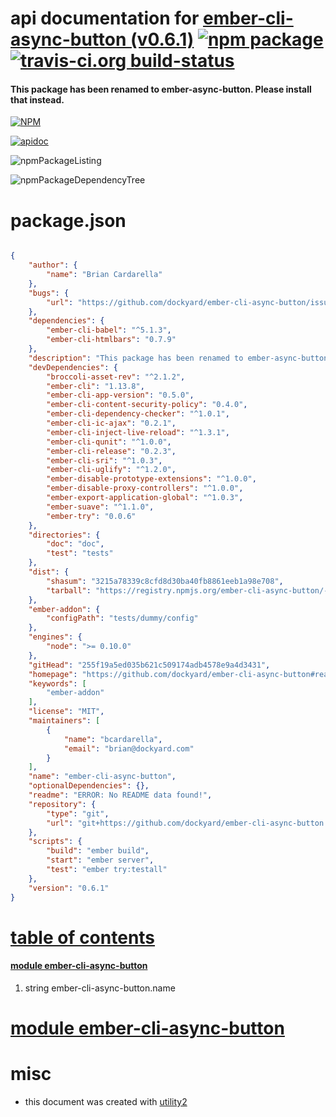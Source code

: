 # api documentation for  [ember-cli-async-button (v0.6.1)](https://github.com/dockyard/ember-cli-async-button#readme)  [![npm package](https://img.shields.io/npm/v/npmdoc-ember-cli-async-button.svg?style=flat-square)](https://www.npmjs.org/package/npmdoc-ember-cli-async-button) [![travis-ci.org build-status](https://api.travis-ci.org/npmdoc/node-npmdoc-ember-cli-async-button.svg)](https://travis-ci.org/npmdoc/node-npmdoc-ember-cli-async-button)
#### This package has been renamed to ember-async-button. Please install that instead.

[![NPM](https://nodei.co/npm/ember-cli-async-button.png?downloads=true)](https://www.npmjs.com/package/ember-cli-async-button)

[![apidoc](https://npmdoc.github.io/node-npmdoc-ember-cli-async-button/build/screenCapture.buildNpmdoc.browser._2Fhome_2Ftravis_2Fbuild_2Fnpmdoc_2Fnode-npmdoc-ember-cli-async-button_2Ftmp_2Fbuild_2Fapidoc.html.png)](https://npmdoc.github.io/node-npmdoc-ember-cli-async-button/build/apidoc.html)

![npmPackageListing](https://npmdoc.github.io/node-npmdoc-ember-cli-async-button/build/screenCapture.npmPackageListing.svg)

![npmPackageDependencyTree](https://npmdoc.github.io/node-npmdoc-ember-cli-async-button/build/screenCapture.npmPackageDependencyTree.svg)



# package.json

```json

{
    "author": {
        "name": "Brian Cardarella"
    },
    "bugs": {
        "url": "https://github.com/dockyard/ember-cli-async-button/issues"
    },
    "dependencies": {
        "ember-cli-babel": "^5.1.3",
        "ember-cli-htmlbars": "0.7.9"
    },
    "description": "This package has been renamed to ember-async-button. Please install that instead.",
    "devDependencies": {
        "broccoli-asset-rev": "^2.1.2",
        "ember-cli": "1.13.8",
        "ember-cli-app-version": "0.5.0",
        "ember-cli-content-security-policy": "0.4.0",
        "ember-cli-dependency-checker": "^1.0.1",
        "ember-cli-ic-ajax": "0.2.1",
        "ember-cli-inject-live-reload": "^1.3.1",
        "ember-cli-qunit": "^1.0.0",
        "ember-cli-release": "0.2.3",
        "ember-cli-sri": "^1.0.3",
        "ember-cli-uglify": "^1.2.0",
        "ember-disable-prototype-extensions": "^1.0.0",
        "ember-disable-proxy-controllers": "^1.0.0",
        "ember-export-application-global": "^1.0.3",
        "ember-suave": "^1.1.0",
        "ember-try": "0.0.6"
    },
    "directories": {
        "doc": "doc",
        "test": "tests"
    },
    "dist": {
        "shasum": "3215a78339c8cfd8d30ba40fb8861eeb1a98e708",
        "tarball": "https://registry.npmjs.org/ember-cli-async-button/-/ember-cli-async-button-0.6.1.tgz"
    },
    "ember-addon": {
        "configPath": "tests/dummy/config"
    },
    "engines": {
        "node": ">= 0.10.0"
    },
    "gitHead": "255f19a5ed035b621c509174adb4578e9a4d3431",
    "homepage": "https://github.com/dockyard/ember-cli-async-button#readme",
    "keywords": [
        "ember-addon"
    ],
    "license": "MIT",
    "maintainers": [
        {
            "name": "bcardarella",
            "email": "brian@dockyard.com"
        }
    ],
    "name": "ember-cli-async-button",
    "optionalDependencies": {},
    "readme": "ERROR: No README data found!",
    "repository": {
        "type": "git",
        "url": "git+https://github.com/dockyard/ember-cli-async-button.git"
    },
    "scripts": {
        "build": "ember build",
        "start": "ember server",
        "test": "ember try:testall"
    },
    "version": "0.6.1"
}
```



# <a name="apidoc.tableOfContents"></a>[table of contents](#apidoc.tableOfContents)

#### [module ember-cli-async-button](#apidoc.module.ember-cli-async-button)
1.  string <span class="apidocSignatureSpan">ember-cli-async-button.</span>name



# <a name="apidoc.module.ember-cli-async-button"></a>[module ember-cli-async-button](#apidoc.module.ember-cli-async-button)



# misc
- this document was created with [utility2](https://github.com/kaizhu256/node-utility2)
